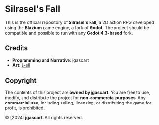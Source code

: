 # **Silrasel's Fall**

This is the official repository of **Silrasel's Fall**, a 2D action RPG developed using the **Blazium** game engine, a fork of **Godot**. The project should be compatible and possible to run with any **Godot 4.3-based** fork.

## **Credits**

- **Programming and Narrative**: [jgascart](https://x.com/JGascart)
- **Art**: [L-eli](https://x.com/L_El1)

## **Copyright**

The contents of this project are **owned by jgascart**. You are free to use, modify, and distribute the project for **non-commercial purposes**. Any **commercial use**, including selling, licensing, or distributing the game for profit, is prohibited.

© [2024] **jgascart**. All rights reserved.
